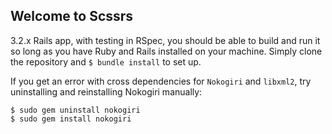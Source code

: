 ## Welcome to Scssrs

3.2.x Rails app, with testing in RSpec, you should be able to build and run it so long as you have Ruby and Rails installed on your machine. Simply clone the repository and `$ bundle install` to set up.

If you get an error with cross dependencies for `Nokogiri` and `libxml2`, try uninstalling and reinstalling Nokogiri manually:

    $ sudo gem uninstall nokogiri
    $ sudo gem install nokogiri


